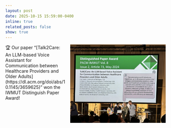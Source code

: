 ```yaml
---
layout: post
date: 2025-10-15 15:59:00-0400
inline: true
related_posts: false
show: true
---
```



<img src="/assets/img/ubicomp.jpg" width="300"
     style="float:right; margin:0 0 1rem 1rem;" alt="">
<p>🏆 Our paper “[Talk2Care: An LLM-based Voice Assistant for Communication between Healthcare Providers and Older Adults](https://dl.acm.org/doi/abs/10.1145/3659625)” won the IWMUT Distinguish Paper Award!</p>
<div style="clear:both;"></div>
